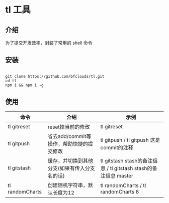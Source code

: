 # tl 工具

## 介绍

为了提交开发效率，封装了常用的 shell 命令

## 安装

```shell

git clone https://github.com/bfclouds/tl.git
cd tl
npm i && npm i -g

```

## 使用

| 命令            | 介绍                                         | 示例                                                             |
| --------------- | -------------------------------------------- | ---------------------------------------------------------------- |
| tl gitreset     | reset掉当前的修改                            | tl gitreset                                                      |
| tl gitpush      | 省去add/commit等操作，帮助快捷的提交修改     | tl gitpush / tl gitpush 这是commit的注释                         |
| tl gitstash     | 缓存，并切换到其他分支(如果有传入分支名的话) | tl gitstash stash的备注信息 / tl gitstash stash的备注信息 master |
| tl randomCharts | 创建随机字符串，默认长度为12                 | tl randomCharts / tl randomCharts 8                              |
